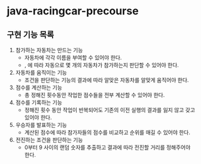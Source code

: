 # java-racingcar-precourse
## 구현 기능 목록
1. 참가하는 자동차는 만드는 기능
    * 자동차에 각각 이름을 부여할 수 있어야 한다.
    * , 에 따라 자동으로 몇 개의 자동차가 참가하는지 판단할 수 있어야 한다.
2. 자동차를 움직이는 기능
    * 조건을 판단하는 기능의 결과에 따라 알맞은 자동차를 알맞게 움직어야 한다.
3. 점수를 계산하는 기능
    * 총 정해진 횟수동안 작업한 점수들을 전부 계산할 수 있어야 한다.
4. 점수를 기록하는 기능
    * 정해진 횟수 동안 작업이 반복되어도 기존의 이전 실행의 결과를 잃지 않고 갖고 있어야 한다.
5. 우승자를 발표하는 기능
    * 계산된 점수에 따라 참가자들의 점수를 비교하고 순위를 매길 수 있어야 한다.
6. 전진하는 조건을 판단하는 기능
    * 0부터 9 사이의 랜덤 숫자를 추출하고 결과에 따라 전진할 거리를 정해주어야 한다.